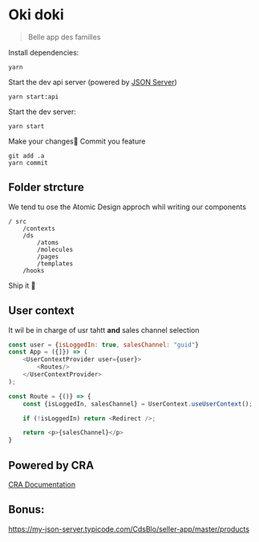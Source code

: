 # Oki doki

> Belle app des familles

Install dependencies:

```shell
yarn
```

Start the dev api server (powered by [JSON Server](https://github.com/typicode/json-server/blob/master/README.md))

```shell
yarn start:api
```

Start the dev server:

```shell
yarn start
```

Make your changes🐌
Commit you feature

```shell
git add .a
yarn commit
```

## Folder strcture

We tend tu ose the Atomic Design approch whil writing our components

```
/ src
    /contexts
    /ds
        /atoms
        /molecules
        /pages
        /templates
    /hooks
```

Ship it 👀

## User context

It wil be in charge of usr tahtt **and** sales channel selection

```javascript
const user = {isLoggedIn: true, salesChannel: "guid"}
const App = ({]}) => (
    <UserContextProvider user={user}>
        <Routes/>
    </UserContextProvider>
);

const Route = {()} => {
    const {isLoggedIn, salesChannel} = UserContext.useUserContext();

    if (!isLoggedIn) return <Redirect />;

    return <p>{salesChannel}</p>
}
```

## Powered by CRA

[CRA Documentation](./docs/CRA.md)

## Bonus:

https://my-json-server.typicode.com/CdsBlo/seller-app/master/products
